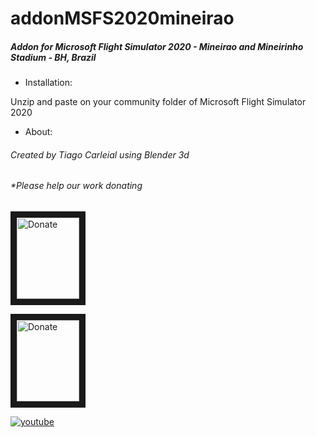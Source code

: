 # addonMSFS2020mineirao



##### Addon for Microsoft Flight Simulator 2020 - Mineirao and Mineirinho Stadium  - BH, Brazil


+ Installation:

Unzip and paste on your community folder of Microsoft Flight Simulator 2020

+ About:

######  Created by Tiago Carleial using Blender 3d

###### *Please help our work donating

<a href="https://streamlabs.com/IronTiago" target="_blank"><img src="https://ps.w.org/button-paypal-donation/assets/icon-256x256.jpg?rev=1682981" 
alt="Donate" width="100" height="130" border="10" /></a>

<a href="http://vaka.me/1336638" target="_blank"><img src="https://cantarinobrasileiro.com.br/wp-content/uploads/2018/03/nota4-4.jpg" 
alt="Donate" width="100" height="130" border="10" /></a>


<a href="https://youtu.be/aVIwzAw1NPg" target="_blank"></a>



[![youtube](https://img.youtube.com/vi/svLJ2VOLziw/0.jpg)](https://www.youtube.com/watch?v=svLJ2VOLziw)

